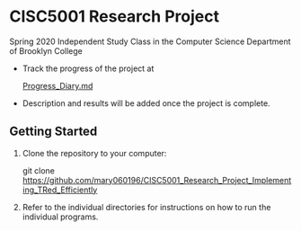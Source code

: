 # CISC5001 Research Project
Spring 2020 Independent Study Class in the Computer Science Department of Brooklyn College

- Track the progress of the project at

  [Progress_Diary.md](../master/Progress_Diary.md)

- Description and results will be added once the project is complete.

## Getting Started

1. Clone the repository to your computer:

      git clone https://github.com/mary060196/CISC5001_Research_Project_Implementing_TRed_Efficiently

2. Refer to the individual directories for instructions on how to run the individual programs.
